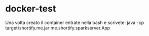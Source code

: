 # docker-test
Una volta creato il container entrate nella bash e scrivete:
java -cp target/shortify.me.jar me.shortify.sparkserver.App
